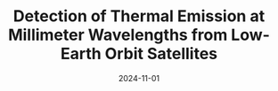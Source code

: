 ---
title: "Detection of Thermal Emission at Millimeter Wavelengths from Low-Earth Orbit Satellites"
collection: "publications"
category: "co_papers"
permalink: /publications/2024arXiv241103374F
link: https://ui.adsabs.harvard.edu/abs/2024arXiv241103374F/abstract
date: 2024-11-01
venue: "arXiv e-prints"
citation: "Foster, A., Chokshi, A., Anderson, A. J., et al. (2024), arXiv e-prints, arXiv:2411.03374."
---